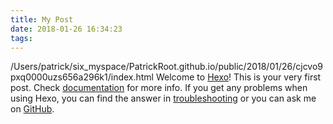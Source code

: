 ```yaml
---
title: My Post
date: 2018-01-26 16:34:23
tags:
---
```

/Users/patrick/six_myspace/PatrickRoot.github.io/public/2018/01/26/cjcvo9pxq0000uzs656a296k1/index.html
Welcome to [Hexo](https://hexo.io/)! This is your very first post. Check [documentation](https://hexo.io/docs/) for more info. If you get any problems when using Hexo, you can find the answer in [troubleshooting](https://hexo.io/docs/troubleshooting.html) or you can ask me on [GitHub](https://github.com/hexojs/hexo/issues).